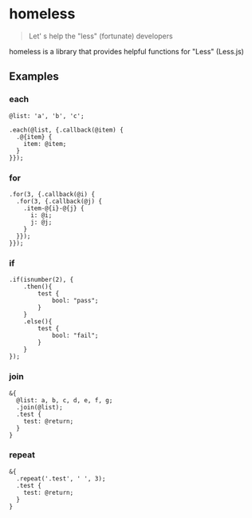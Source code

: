 # homeless

> Let' s help the "less" (fortunate) developers

homeless is a library that provides helpful functions for "Less" (Less.js)


## Examples

### each

```
@list: 'a', 'b', 'c';

.each(@list, {.callback(@item) {
  .@{item} {
    item: @item;
  }
}});
```

### for

```
.for(3, {.callback(@i) {
  .for(3, {.callback(@j) {
    .item-@{i}-@{j} {
      i: @i;
      j: @j;
    }
  }});
}});
```

### if

```
.if(isnumber(2), {
    .then(){
        test {
            bool: "pass";
        }
    }
    .else(){
        test {
            bool: "fail";
        }
    }
});
```

### join

```
&{
  @list: a, b, c, d, e, f, g;
  .join(@list);
  .test {
    test: @return;
  }
}
```

### repeat

```
&{
  .repeat('.test', ' ', 3);
  .test {
    test: @return;
  }
}
```
